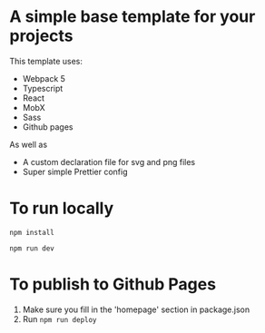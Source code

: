 # A simple base template for your projects

This template uses:

- Webpack 5
- Typescript
- React
- MobX
- Sass
- Github pages

As well as

- A custom declaration file for svg and png files
- Super simple Prettier config

# To run locally

```
npm install
```

```
npm run dev
```

# To publish to Github Pages

1. Make sure you fill in the 'homepage' section in package.json
2. Run `npm run deploy`
